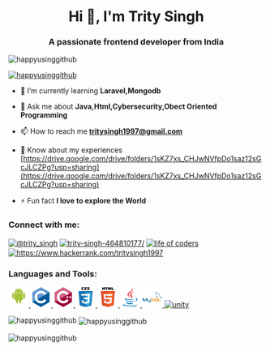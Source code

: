 <h1 align="center">Hi 👋, I'm Trity Singh</h1>
<h3 align="center">A passionate frontend developer from India</h3>

<p align="left"> <img src="https://komarev.com/ghpvc/?username=happyusinggithub&label=Profile%20views&color=0e75b6&style=flat" alt="happyusinggithub" /> </p>

<p align="left"> <a href="https://github.com/ryo-ma/github-profile-trophy"><img src="https://github-profile-trophy.vercel.app/?username=happyusinggithub" alt="happyusinggithub" /></a> </p>

- 🌱 I’m currently learning **Laravel,Mongodb**

- 💬 Ask me about **Java,Html,Cybersecurity,Obect Oriented Programming**

- 📫 How to reach me **tritysingh1997@gmail.com**

- 📄 Know about my experiences [https://drive.google.com/drive/folders/1sKZ7xs_CHJwNVfpDo1saz12sGcJLCZPg?usp=sharing](https://drive.google.com/drive/folders/1sKZ7xs_CHJwNVfpDo1saz12sGcJLCZPg?usp=sharing)

- ⚡ Fun fact **I love to explore the World**

<h3 align="left">Connect with me:</h3>
<p align="left">
<a href="https://twitter.com/@trity_singh" target="blank"><img align="center" src="https://raw.githubusercontent.com/rahuldkjain/github-profile-readme-generator/master/src/images/icons/Social/twitter.svg" alt="@trity_singh" height="30" width="40" /></a>
<a href="https://linkedin.com/in/trity-singh-464810177/" target="blank"><img align="center" src="https://raw.githubusercontent.com/rahuldkjain/github-profile-readme-generator/master/src/images/icons/Social/linked-in-alt.svg" alt="trity-singh-464810177/" height="30" width="40" /></a>
<a href="https://www.youtube.com/c/life of coders" target="blank"><img align="center" src="https://raw.githubusercontent.com/rahuldkjain/github-profile-readme-generator/master/src/images/icons/Social/youtube.svg" alt="life of coders" height="30" width="40" /></a>
<a href="https://www.hackerrank.com/https://www.hackerrank.com/tritysingh1997" target="blank"><img align="center" src="https://raw.githubusercontent.com/rahuldkjain/github-profile-readme-generator/master/src/images/icons/Social/hackerrank.svg" alt="https://www.hackerrank.com/tritysingh1997" height="30" width="40" /></a>
</p>

<h3 align="left">Languages and Tools:</h3>
<p align="left"> <a href="https://developer.android.com" target="_blank" rel="noreferrer"> <img src="https://raw.githubusercontent.com/devicons/devicon/master/icons/android/android-original-wordmark.svg" alt="android" width="40" height="40"/> </a> <a href="https://www.cprogramming.com/" target="_blank" rel="noreferrer"> <img src="https://raw.githubusercontent.com/devicons/devicon/master/icons/c/c-original.svg" alt="c" width="40" height="40"/> </a> <a href="https://www.w3schools.com/cpp/" target="_blank" rel="noreferrer"> <img src="https://raw.githubusercontent.com/devicons/devicon/master/icons/cplusplus/cplusplus-original.svg" alt="cplusplus" width="40" height="40"/> </a> <a href="https://www.w3schools.com/css/" target="_blank" rel="noreferrer"> <img src="https://raw.githubusercontent.com/devicons/devicon/master/icons/css3/css3-original-wordmark.svg" alt="css3" width="40" height="40"/> </a> <a href="https://www.w3.org/html/" target="_blank" rel="noreferrer"> <img src="https://raw.githubusercontent.com/devicons/devicon/master/icons/html5/html5-original-wordmark.svg" alt="html5" width="40" height="40"/> </a> <a href="https://www.java.com" target="_blank" rel="noreferrer"> <img src="https://raw.githubusercontent.com/devicons/devicon/master/icons/java/java-original.svg" alt="java" width="40" height="40"/> </a> <a href="https://www.mysql.com/" target="_blank" rel="noreferrer"> <img src="https://raw.githubusercontent.com/devicons/devicon/master/icons/mysql/mysql-original-wordmark.svg" alt="mysql" width="40" height="40"/> </a> <a href="https://unity.com/" target="_blank" rel="noreferrer"> <img src="https://www.vectorlogo.zone/logos/unity3d/unity3d-icon.svg" alt="unity" width="40" height="40"/> </a> </p>

<p><img align="left" src="https://github-readme-stats.vercel.app/api/top-langs?username=happyusinggithub&show_icons=true&locale=en&layout=compact" alt="happyusinggithub" /></p>

<p>&nbsp;<img align="center" src="https://github-readme-stats.vercel.app/api?username=happyusinggithub&show_icons=true&locale=en" alt="happyusinggithub" /></p>

<p><img align="center" src="https://github-readme-streak-stats.herokuapp.com/?user=happyusinggithub&" alt="happyusinggithub" /></p>
